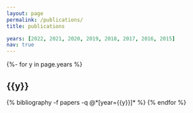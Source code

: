 ```yaml
---
layout: page
permalink: /publications/
title: publications

years: [2022, 2021, 2020, 2019, 2018, 2017, 2016, 2015]
nav: true
---
```

<!-- _pages/publications.md -->
<div class="publications">

{%- for y in page.years %}
  <h2 class="year">{{y}}</h2>
  {% bibliography -f papers -q @*[year={{y}}]* %}
{% endfor %}

</div>
